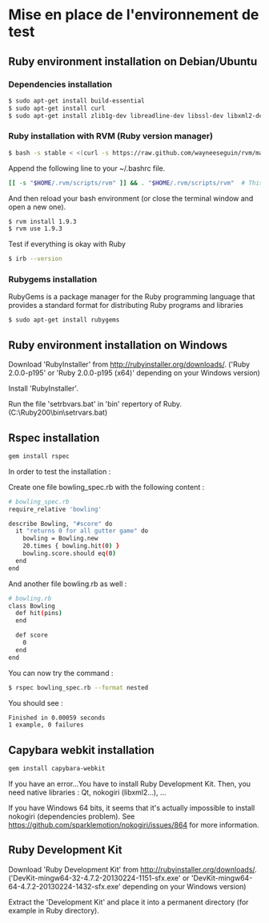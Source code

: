 # Mise en place de l'environnement de test
## Ruby environment installation on Debian/Ubuntu
### Dependencies installation

```bash
$ sudo apt-get install build-essential
$ sudo apt-get install curl
$ sudo apt-get install zlib1g-dev libreadline-dev libssl-dev libxml2-dev
```

### Ruby installation with RVM (Ruby version manager)

```bash
$ bash -s stable < <(curl -s https://raw.github.com/wayneeseguin/rvm/master/binscripts/rvm-installer)
```

Append the following line to your ~/.bashrc file.

```bash
[[ -s "$HOME/.rvm/scripts/rvm" ]] && . "$HOME/.rvm/scripts/rvm"  # This loads RVM
```

And then reload your bash environment (or close the terminal window and open a new one).

```bash
$ rvm install 1.9.3
$ rvm use 1.9.3
```
Test if everything is okay with Ruby

```bash
$ irb --version
```

### Rubygems installation
RubyGems is a package manager for the Ruby programming language that provides a standard format for distributing Ruby programs and libraries

```bash
$ sudo apt-get install rubygems
```

## Ruby environment installation on Windows

Download 'RubyInstaller' from http://rubyinstaller.org/downloads/.
('Ruby 2.0.0-p195' or 'Ruby 2.0.0-p195 (x64)' depending on your Windows version)

Install 'RubyInstaller'.

Run the file 'setrbvars.bat' in 'bin' repertory of Ruby. (C:\Ruby200\bin\setrvars.bat)

## Rspec installation

```bash
gem install rspec
```

In order to test the installation :

Create one file bowling_spec.rb with the following content :

```bash
# bowling_spec.rb
require_relative 'bowling'

describe Bowling, "#score" do
  it "returns 0 for all gutter game" do
    bowling = Bowling.new
    20.times { bowling.hit(0) }
    bowling.score.should eq(0)
  end
end
```

And another file bowling.rb as well :

```bash
# bowling.rb
class Bowling
  def hit(pins)
  end

  def score
    0
  end
end
```

You can now try the command :

```bash
$ rspec bowling_spec.rb --format nested
```

You should see :

```bash
Finished in 0.00059 seconds
1 example, 0 failures
```

## Capybara webkit installation

```bash
gem install capybara-webkit
```

If you have an error...You have to install Ruby Development Kit.
Then, you need native libraries : Qt, nokogiri (libxml2...), ...

If you have Windows 64 bits, it seems that it's actually impossible to install nokogiri (dependencies problem).
See https://github.com/sparklemotion/nokogiri/issues/864 for more information.

## Ruby Development Kit

Download 'Ruby Development Kit' from http://rubyinstaller.org/downloads/.
('DevKit-mingw64-32-4.7.2-20130224-1151-sfx.exe' or 'DevKit-mingw64-64-4.7.2-20130224-1432-sfx.exe' depending on your Windows version)

Extract the 'Development Kit' and place it into a permanent directory (for example in Ruby directory).